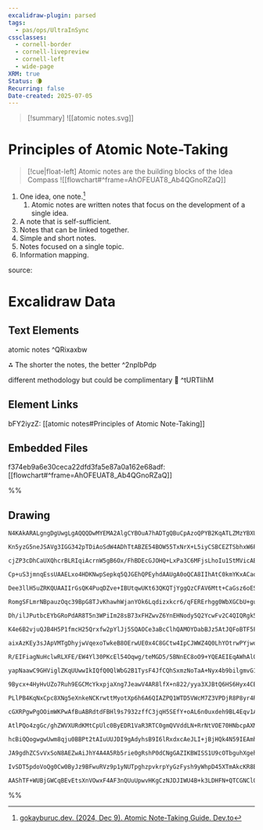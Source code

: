 ```yaml
---
excalidraw-plugin: parsed
tags:
  - pas/ops/UltraInSync
cssclasses:
  - cornell-border
  - cornell-livepreview
  - cornell-left
  - wide-page
XRM: true
Status: 🌘
Recurring: false
Date-created: 2025-07-05
---
```

>[!summary]
>![[atomic notes.svg]]
# Principles of Atomic Note-Taking

>[!cue|float-left] Atomic notes are the building blocks of the Idea Compass 
>![[flowchart#^frame=AhOFEUAT8_Ab4QGnoRZaQ]]
1. One idea, one note.[^25-07-07]
	1.  Atomic notes are written notes that focus on the development of a single idea. 
2. A note that is self-sufficient.
3. Notes that can be linked together.
4. Simple and short notes.
5. Notes focused on a single topic.
6. Information mapping.

<p class="hide">source:</p>

[^25-07-07]: [gokayburuc.dev. (2024, Dec 9). Atomic Note-Taking Guide. Dev.to](https://dev.to/gokayburuc/atomic-note-taking-guide-4fo9)



# Excalidraw Data

## Text Elements
atomic notes ^QRixaxbw

⁂ The shorter the notes, the better ^2npIbPdp

different methodology but could be complimentary 🤔 ^tURTlihM

## Element Links
bFY2iyzZ: [[atomic notes#Principles of Atomic Note-Taking]]

## Embedded Files
f374eb9a6e30ceca22dfd3fa5e87a0a162e68adf: [[flowchart#^frame=AhOFEUAT8_Ab4QGnoRZaQ]]

%%
## Drawing
```compressed-json
N4KAkARALgngDgUwgLgAQQQDwMYEMA2AlgCYBOuA7hADTgQBuCpAzoQPYB2KqATLZMzYBXUtiRoIACyhQ4zZAHoFAc0JRJQgEYA6bGwC2CgF7N6hbEcK4OCtptbErHALRY8RMpWdx8Q1TdIEfARcZgRmBShcZQUebQBGAGZtAAYaOiCEfQQOKGZuAG1wMFAwMogSbggADQA2GABhAHkAFQBZAEkAM1wAMQArKAB9TDaAJXxiTVJ0sshYRCrcUlI2

Kn5yzG5neJSAVg3IGG342pTDiAoSdW4ADhTtABZE54BOW55TxNrX+L5iyCSBCEZTSbhxW6PT4AdhSr2eKUeiJS8QQO0eF2symC3HOAIgzCgqwA1ggGmx8GwZhIAMSo+lIC6aXDYYnKVZCDjEcmU6noInWZhwZY5KCzcpdQj4fAAZVgOIkgg84oERLYpIA6tdJOCLoSSQg5TAFeglZULhzQRxwvk0PELmxhdg1Mc7Sk8XMIOzhHAOsRbagCgBdC5d

cjZP3cDhCaUXQhcrBLRIqiAcrnW5gB6Ox/FhBDEcGJOHQ+LxPa3C6MFjsLhoIu1StMVicABynDE3Hit1etVqiR4tX+nsIzAAIpkoPnuD18GEmcIuQBRYLZXIB4MXIRwYi4ScFu3QvZd94pH6JcsXIgcYlRmP4S9sVlTtAzuf4uBseN5QoAsBFOZlB6AEpL+Ia/v+AHOPcTwvIk7yfH2Px/IcZQQlC8SwvCRZIkiqLoqBAJgZ6+ChFA5L6Poah7gA

Cp+uS3jmnqEssUAAELxo4HDKNwpSepkq5QJGEhQPEyhdAAUgA0oQCA8IIhAtC0kmYKxACao5wG0KqQF0j5CAGDxDp6yi4HA3AHL+ECSpg+a0V+P4AWAzgPCkPAWY5DyPARcwAL4XDkxDsVy8bcWgvHlPxopCegQgIAAitU/QAFrEuJ2lWXpAbOdotSQok8Qnp8iLPKcKFeqZ5lldZtl0WKaAQXM8SpLstw/HstR7DCcHxBiv5gA8ZbQpC7rvPC0J

Dee3llH5uZRKQUAAIIrGsQK4PuqDZve+IBUtqwUKt63QKQTjYggQzCFAV6Mtt+CaGsz6oESsWhoQNnEDKCDKAJWZ3nqc2CcwMqIM6BAMVtfFch0gPA1Y+Bg8UM1lOFFSHSJYlSTJcmfopylqRpWkXAs4joIE2BRFxOIXFsaA7O6Fyuqgzg8HT+JXMQNxoMzQGAsCoJ1aguzcxAWImkL+rqmSFJUlUNJdCktzYO6KbMqy3qctyUt8kdgrCoE9EvdK

RomgSFLmrNBpauzOqc39BpG8TJvKhawhWjanYOk6Lqdizxkcr6/qFERErhgg0WbXGCbU+guCPCmabEBmAbhfM8DE4kAKI+Uebre1exFq1paNtWnDcEWRfNhwbYcB2nP3Hn4153GY4Tg9r4IPO6vLlkorrr+yeQJUEh1I0rSdD0AzDKMExTDMKEp4sEjLHtEC/pnSN9dAqdVJOmBinPKNVHFYyvbgmCaFQq+EZu267g9GFHrUjwda8eyvG/l7xjea

Dh/ilJPutbcEYbGRoPdAR8T5n3WPiIm28sB73xFHZwvZ6YnEHNody5Q2YcwFv2C4QIQRgk5hgyAItiZizVKSHk0taQMlRMrFkbJ45UK1gKDgQoRT63xJKQ28oHZmgLLbCWltsFGVVHbXhVR+FxxdpIRO7t8SOhZF7N0Qs1b+3XEHHSIcw6/XxBxRMi9HgADVpHqzkd/XRTEEB30+N2R+rx8rlxrN7JxrZ2zEzLLlW43ZG56ObsEPc04CBvk9HdTu

K4e6B2vjuQJB4H5P1fmcH25Qrxfw2pYlJj5SQAOCe3aBcClhQAMOYDabBJz5AtJQFoBTF5FMotgUp5SUy6VyDKQgRhibM1DJwKAvRcCUXwAzCs+Td4LSIMoWs6AxC5CYCmKsUBzAEDGSCSZEBKLEGIJTfEehci4HjEwaK0BRISWkrJeSOMVLqU0imKkIJ4wEGqbvQpxSGkcDKeEFMuAhBFLGOEdpxMnp5OIvsgAErzQhAttBuSAcUEBh0eAcF9Jo

aixAzKEy3sJApVMTgDhyjwVqexoTwkeB8OErwUE0x4C8GCtw4IpCJWWZ4Q0LhYOtrwPYjwoV7E6okRI0JH6P0hL1T0+C+bgiag2fEpDcSCMoZrGWtDrqhIYWrLkzDt7kDYbrUUzSpSygkYqU2AjzZCO1LqE1pJ7aSKNaY12mZ5GekUc6WA3tVF+z9Bo0M2j1o/2HJHJYexTHpjdhYxiWdrHrT+G/BxJZbjQlcZMgqwryhVgrlXGuAsuyfCjbcYhF

R/EIFiagNuHclwRLXFE/EW4Yl30PKcEl54Oqwg/teMGD5/5BNnEC8oO9+YQEAEIEqAWhAlQMwSQVJJykEeiOt55TqDToQKgTQhbJ1xyqTU9Ag7h2LrHROpgC7GnhHneoRdy6ZCzO6a0/5nZJWehab0/pUoGa3p7XA5ZEyqjBC6PAz08zFn4HfasopaLtk9L2daUgOiw2QFuf4B5G6B1DpHbu+a+6T2HuYMekdZ7V2Ym+WwX5rAOncEBS2hAYKCH8

yapNaawC9GHViglZKqUUwwIkIQfQ0QlWbG2B1TysF4JfCQhSxmzNoTaA+Nyx4b9bilgmvG1mZq0BPyFqKiFRZEiYgpmQ2VkteQap1hwn95QVaMIXBrfTwlNXsL1sZnSeqrUSEkCyDQgQUzi01EpgWunHOmhtc7PwsiQ3eYUZ7F1KiAvBvtaG8G4aHqvB4LCURDAmzOLQL439qW3HV06WcM454jzRNvpGut3Z779keMmgeBai0lvxGoj1lbQnma7t

9Bycx+4HyHvUZo7Ruh9EGCMcYkxpjaXng7JeawV4AR8lfX+n822/yya3XJBtQ6HS6Hyx4CBNCvFwLUBARYxB4B4DwYgXRiCJB6HsBAcbcApFwKcHgCBcprS6O59wxMGpgHtL+eIc2/XEAMdHWozTvWLaYlEKA+kqiIGClxFM2BVhmRizC9ew5UYAFUxgtCIJIAm0CMX8ixQgk4cbtAOI6nGx+blfiHhE+icTh4XhldaglrsLKvO0qhfses7oeCvE

PLlPB4KqNxCpc8XNg5eXnkeNCKrwttMyotXp6h6A6QIAZPQ1WTD5VWcM7Z3VPDjR8P8yr4RbKFcecNAavzTt8SWiC9FkLjqwsM0FhcBrAd6qaKsuDmLEcgdR2FtCINCdgu+ri+tKlPAoS5sLviVNaXeDngTem4mPZzy7FOL94cNWVtdtLcQVrkSfdFaLffY8XY4JU5bWkyPkA/7ZM7SE19TyJCOC6F0JgopUDZHUGwYgUtlAwCXd81AegYzEAADo

cGXRPgwPgOOimWKPwAfBuABRdtdFBHl9s7932zffC3jqH5SEfY+oAL6n0uxdeh9BL4Eqv1Am/mk9LacR5TEmY0ctjw4l4x5L0H0BkGY81e1AMqhplcNE8mAFl3BwDhJHREcwN9lIMfUMkYNjo4N8Bd8qh98e9cgj8B9T82Bz9NBx9J9Jgb8F978iBH9SB18t88Mfk/kP9i1Vt5trQKMxU7QuU0cSh6MqhNBehVIeBCAYAjAkpWMicMB9Bl0NlcBN

AtlPQo4zgGc/ghZWVXURdKMtCpUlc0ByEDR1VaR3RTC0gmQVVddLN+RrNtVOE70HNbcpAXMRBuMxFTUrYHUs4KEbcTdrV7dPRHdzEXdygnVlEBZklIB45giG8CQI1wRCoE1uBKs093FOw35H4ywCphlPRq1itOxSsTxvFvhc9ygRxxwAkC9W9IAvdPV8Qwky1u4K0y8OC0kIACgChdwXkMNtB9BiAaRqJjpq5CAfBwhUA2AuhUAFo6kSk2xJxnAW

hcBiQQogwgwUwm8qju0BBPt2tAIuUUJDI9gAdyhsB9I6lRxdxcAeJLI+jBjHQk4N59IEAmh7ASAnBxwegYxvwXx2DHIIBTNVViA2hdxsBJAGhrB6BQgW8tiTNLDzNgSoBQSS96IfjC8N4ASrC1cIAaR8wugeAuhbgxt/i4T1Ymg3duBXhuYTMqQgdSAESkTy1+ZSN0SaSmBjD1cu93t947pSBaSySlFwsIiqT7NggOB+kEAjERxCBFCAVSBYpL5f

JA9gdhZCSvVxSoN8AEZwAiJhY4A4A5Rb5rie0gRshP0dCNgGAZIKBWISS1U9cOTbguhXgehxQIBTiVgopJx9A5QjD7TsTFVXT3TbMOgvSbSddzN2TtYtUjNAyRBgyvTehHC/DDUAjIAgzPSsgfSPDsFk03S4yMzvSfDfNHYzYTj8zcgQysgxgZFgjSi8yPSKyvT+TnV3dkl6z4yshegek+lgDKpih2yCyuyr1WDSp+z0zGyshd94CplRQL0xzyzB

IvSDT5pdoVoQg0Cw0ByJz9BFwuRVz9p1yNUTpghzpvkrpYyGzFysh9yWhpD45XTmAkcKR8BqhwR6VtBzx+xH44RvhywMILTHzVhpRVJwRcp0EiUSUURSwEtHhCULSjA2ADAjSU0CBYpwRtAiV2pTw+Ctyrz9BqyzFgtUxzNXT2QSB39OkgIvRjp3pJwUdUAMFqKSA2hB8EBdyFDgh1pmTygyKLM1dkZWIKRDpSBlBmQAAKZmTTXgQuaSisVAB4PY

AAShTF+WUBjGWCqBEvEtsXnVOwxF4AF3nQUuUpwvHKgCzNJDJIWU4B+k3LDHFN+QTCGNClQGRhyA4oem4pOKIHoq8sgDFNNLQD8ogAunPKCrlIQBwrsH6AQDJkBjFM0lYvYplJyTRPKBZAWUYBaEQrhjCkJwXlNEyDJmcQuFOMJAMFvIKtiI2NSuqL9wMA+mCGKpLlRLqpIkJAWmKqypyvhmmnAERisilA+TClmx8iAA
```
%%